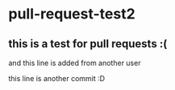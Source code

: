 # pull-request-test2

## this is a test for pull requests :(  

and this line is added from another user

this line is another commit :D

